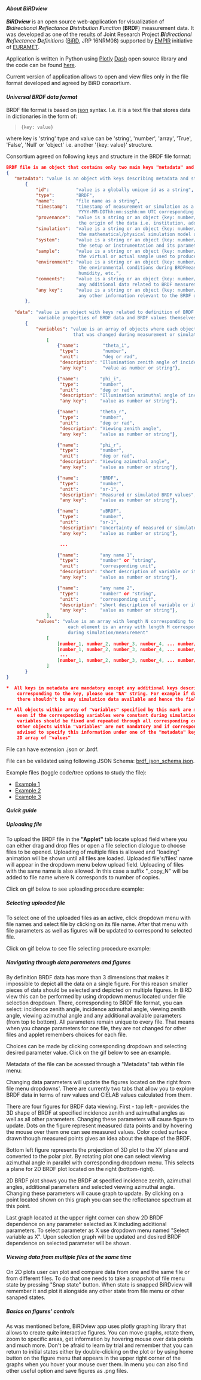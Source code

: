 #### *About BiRDview*

***BiRDview*** is an open source web-application for visualization of _**B**idirectional **R**eflectance **D**istribution **F**unction_ (**BRDF**) measurement data.
It was developed as one of the results of Joint Research Project _**Bi**directional **R**eflectance **D**efinitions_ 
([BiRD](https://www.birdproject.eu/), JRP 16NRM08) supported by [EMPIR](https://www.euramet.org/research-innovation/research-empir/) 
initiative of [EURAMET](https://www.euramet.org/about-euramet/).

Application is written in Python using [Plotly](https://plotly.com/) [Dash](https://dash.plotly.com/) 
open source library and the code can be found [here](https://github.com/BiRD-project/BiRD_view). 

Current version of application allows to open and view files only in the file format developed and agreed by BiRD consortium.

#### *Universal BRDF data format*
BRDF file format is based on [json](https://www.json.org/json-en.html) syntax. I.e. it is a text file that stores data in dictionaries in the form of:

> `{key: value}`

where key is 'string' type and value can be 'string', 'number', 'array', 'True', 'False', 'Null' or 'object' i.e. another '{key: value}' structure.

Consortium agreed on following keys and structure in the BRDF file format:
>
```json
BRDF file is an object that contains only two main keys "metadata" and "data"
{
   "metadata": "value is an object with keys describing metadata and static properties of BRDF dataset" *
       {                                
           "id":          "value is a globally unique id as a string",
           "type":        "BRDF",
           "name":        "file name as a string",
           "timestamp":   "timestamp of measurement or simulation as a string in the format of 
                           YYYY-MM-DDThh:mm:ss±hh:mm UTC corresponding to ISO8601 standard",
           "provenance":  "value is a string or an object {key: number/string} with corresponding keys describing 
                           the origin of the data i.e. institution, address, personell etc.",
           "simulation":  "value is a string or an object {key: number/string} with corresponding keys describing 
                           the mathematical/physical simulation model and its parameters used to produce BRDF data",
           "system":      "value is a string or an object {key: number/string} with corresponding keys describing 
                           the setup or instrumentation and its parameters used to measure BRDF data",
           "sample":      "value is a string or an object {key: number/string} with corresponding keys describing 
                           the virtual or actual sample used to produce BRDF data",
           "environment": "value is a string or an object {key: number/string} with corresponding keys describing 
                           the environmental conditions during BRDFmeasurement like pressure, temperature, 
                           humidity, etc.",
           "comments":    "value is a string or an object {key: number/string} with corresponding keys describing 
                           any additional data related to BRDF measurement",
           "any key":     "value is a string or an object {key: number/string} with corresponding keys describing
                           any other information relevant to the BRDF data"
       },
       
   "data": "value is an object with keys related to definition of BRDF function in spherical coordinates, 
            variable properties of BRDF data and BRDF values themselves"
       {
           "variables": "value is an array of objects where each object desribes a variable
                         that was changed during measurement or simulation - see example below"
               [
                   {"name":         "theta_i",  
                    "type":         "number", 
                    "unit":         "deg or rad",                     
                    "description": "Illumination zenith angle of incidence",
                    "any key":      "value as number or string"},                                             #1 **

                   {"name":        "phi_i",    
                    "type":        "number", 
                    "unit":        "deg or rad",                     
                    "description": "Illumination azimuthal angle of incidence",
                    "any key":     "value as number or string"},                                              #2 **

                   {"name":        "theta_r",  
                    "type":        "number", 
                    "unit":        "deg or rad",                     
                    "description": "Viewing zenith angle",
                    "any key":     "value as number or string"},                                              #3 **

                   {"name":        "phi_r",    
                    "type":        "number", 
                    "unit":        "deg or rad",                     
                    "description": "Viewing azimuthal angle",
                    "any key":     "value as number or string"},                                              #4 **

                   {"name":        "BRDF",     
                    "type":        "number", 
                    "unit":        "sr-1",                          
                    "description": "Measured or simulated BRDF values",
                    "any key":     "value as number or string"},                                              #5 **

                   {"name":        "uBRDF",    
                    "type":        "number", 
                    "unit":        "sr-1",                          
                    "description": "Uncertainty of measured or simulated BRDF values",
                    "any key":     "value as number or string"},                                              #6 **

                    ...

                   {"name":        "any name 1", 
                    "type":        "number" or "string", 
                    "unit":        "corresponding unit",  
                    "description": "short description of variable or its definition", 
                    "any key":     "value as number or string"},                                              #M-1 

                   {"name":        "any name 2", 
                    "type":        "number" or "string", 
                    "unit":        "corresponding unit",
                    "description": "short description of variable or its definition", 
                    "any key":     "value as number or string"},                                              #M
               ],
           "values": "value is an array with length N corresponding to number of measured BRDF points where
				       each element is an array with length M corresponding to M varibles that were varied 
				       during simulation/measurement"
               [
                   [number_1, number_2, number_3, number_4, ... number/string_M-1, number/string_M],          #1
                   [number_1, number_2, number_3, number_4, ... number/string_M-1, number/string_M],          #2
                    ...
                   [number_1, number_2, number_3, number_4, ... number/string_M-1, number/string_M]           #N
               ]
       }
}

*  All keys in metadata are mandatory except any additional keys described as "any key". If there is no data
    corresponding to the key, please use "NA" string. For example if data corresponds purely to measurement,
    there shouldn't be any simulation data available and hence the field is "NA".

** All objects within array of "variables" specified by this mark are mandatory and should be always present
    even if the corresponding variables were constant during simulation or measurement. Numerical values of such 
    variables should be fixed and repeated through all corresponding columns within 2D array of "values". 
    Other objects within "variables" are not mandatory and if corresponding variables were constant it is
    advised to specify this information under one of the "metadata" keys to avoid repeating information within 
    2D array of "values"
```
>

File can have extension .json or .brdf.

File can be validated using following JSON Schema: [brdf_json_schema.json](https://jsoneditoronline.org/#right=local.yutupo&left=url.https%3A%2F%2Fraw.githubusercontent.com%2FBiRD-project%2FBiRD_view%2Fmaster%2Fbrdf_json_schema.json).

Example files (toggle code/tree options to study the file):
* [Example 1](https://jsoneditoronline.org/#right=local.yutupo&left=url.https%3A%2F%2Fraw.githubusercontent.com%2FBiRD-project%2FBiRD_view%2Fmaster%2FTest%2520BRDF%2520data%2520files%2FT08_example.brdf)
* [Example 2](https://jsoneditoronline.org/#right=local.yutupo&left=url.https%3A%2F%2Fraw.githubusercontent.com%2FBiRD-project%2FBiRD_view%2Fmaster%2FTest%2520BRDF%2520data%2520files%2Fprocessed_sand_data_v3.brdf)
* [Example 3](https://jsoneditoronline.org/#right=local.yutupo&left=url.https%3A%2F%2Fraw.githubusercontent.com%2FBiRD-project%2FBiRD_view%2Fmaster%2FTest%2520BRDF%2520data%2520files%2Fsand_stones_450_900.brdf)

#### *Quick guide*

##### *Uploading file*
To upload the BRDF file in the **"Applet"** tab locate upload field where you can either drag and drop files or open a 
file selection dialogue to choose files to be opened. Uploading of multiple files is allowed and "loading" animation
will be shown until all files are loaded. Uploaded file's/files' name will appear in the dropdown menu below upload field.
Uploading of files with the same name is also allowed. In this case a suffix "_copy_N" will be added
to file name where N corresponds to number of copies. 

Click on gif below to see uploading procedure example:

##### *Selecting uploaded file*

To select one of the uploaded files as an active, click dropdown menu with file names and select file by clicking on its 
file name. After that menu with file parameters as well as figures will be updated to correspond to selected file.

Click on gif below to see file selecting procedure example:

##### *Navigating through data parameters and figures*

By definition BRDF data has more than 3 dimensions that makes it impossible to depict all the data on a single figure.
For this reason smaller pieces of data should be selected and depicted on multiple figures. In BiRD view this can be performed
by using dropdown menus located under file selection dropdown. There, corresponding to BRDF file format, you can select:
incidence zenith angle, incidence azimuthal angle, viewing zenith angle, viewing azimuthal angle and any additional
available parameters (from top to bottom). All parameters remain unique to every file. That means when you change parameters for one file,
they are not changed for other files and applet remembers choices for each file. 

Choices can be made by clicking corresponding dropdown and selecting desired parameter value. Click on the gif below to
see an example.

Metadata of the file can be acessed through a "Metadata" tab within file menu:

Changing data parameters will update the figures located on the right from file menu dropdowns'.
There are currently two tabs that allow you to explore BRDF data in terms of raw values and 
CIELAB values calculated from them.

There are four figures for BRDF data viewing. First - top left - provides the 3D shape of BRDF at specified
incidence zenith and azimuthal angles as well as all other parameters. Changing these parameters will cause figure to update.
Dots on the figure represent measured data points and by hovering the mouse over them one can see measured values.
Color coded surface drawn though measured points gives an idea about the shape of the BRDF.

Bottom left figure represents the projection of 3D plot to the XY plane and converted to the polar plot. By rotating
plot one can select viewing azimuthal angle in parallel with corresponding dropdown menu. This selects a plane for 2D BRDF
plot located  on the right (bottom-right).

2D BRDF plot shows you the BRDF at specified incidence zenith, azimuthal angles, additional parameters and selected
viewing azimuthal angle. Changing these parameters will cause graph to update. By clicking on a point located shown on this graph
you can see the reflectance spectrum at this point. 

Last graph located at the upper right corner can show 2D BRDF dependence on any parameter selected as X including additional parameters.
To select parameter as X use dropdown menu named "Select variable as X". Upon selection graph will be updated and desired
BRDF dependence on selected parameter will be shown.

##### *Viewing data from multiple files at the same time*

On 2D plots user can plot and compare data from one and the same file or from different files. To do that one needs to 
take a snapshot of file menu state by pressing "Snap state" button. When state is snapped BiRDview will remember it and plot it 
alongside any other state from file menu or other sanaped states. 

##### Basics on figures' controls

As was mentioned before, BiRDview app uses plotly graphing library that allows to create quite interactive figures.
You can move graphs, rotate them, zoom to specific areas, get information by hovering mouse over data points and much
more. Don't be afraid to learn by trial and remember that you can return to initial states either by double-clicking on 
the plot or by using home button on the figure menu that appears in the upper right corner of the graphs when you hover
your mouse over them. In menu you can also find other useful option and save figures as .png files.


